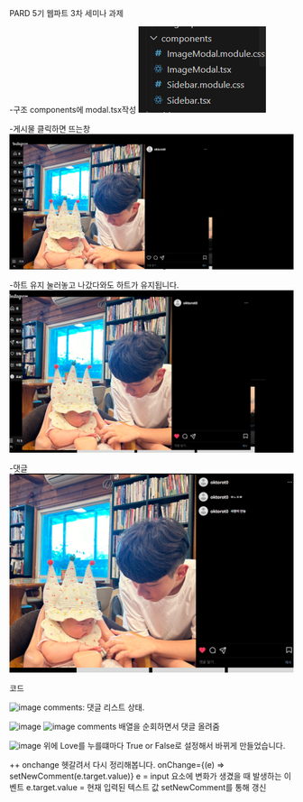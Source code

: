 PARD 5기 웹파트 3차 세미나 과제

-구조 components에 modal.tsx작성
![alt text](image-2.png)


-게시물 클릭하면 뜨는창 
![alt text](image.png)

-하트 유지
눌러놓고 나갔다와도 하트가 유지됩니다.
![alt text](image-1.png)

-댓글 
![alt text](image-3.png)


코드

![image](https://github.com/user-attachments/assets/b5a1a762-67e8-4b36-9c38-9dd0722e5f1d)
comments: 댓글 리스트 상태.

![image](https://github.com/user-attachments/assets/8c0d88a1-2cb8-4545-8136-c3f1656a584f)
![image](https://github.com/user-attachments/assets/d4b3a60a-e55a-49f3-bad2-9be78b3dac3f)
comments 배열을 순회하면서 댓글 올려줌

![image](https://github.com/user-attachments/assets/0eb157e7-e74b-4830-84a9-90e850935c54)
위에 Love를 누를떄마다 True or False로 설정해서 바뀌게 만들었습니다.

++ onchange 헷갈려서 다시 정리해봅니다.
onChange={(e) => setNewComment(e.target.value)}
e =  input 요소에 변화가 생겼을 때 발생하는 이벤트
e.target.value = 현재 입력된 텍스트 값
setNewComment를 통해 갱신 
